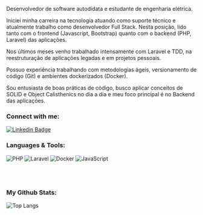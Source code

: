 Desenvolvedor de software autodidata e estudante de engenharia elétrica.

Iniciei minha carreira na tecnologia atuando como suporte técnico e atualmente trabalho como desenvolvedor Full Stack. Nesta posição, lido tanto com o frontend (Javascript, Bootstrap) quanto com o backend (PHP, Laravel) das aplicações.

Nos últimos meses venho trabalhado intensamente com Laravel e TDD, na reestruturação de aplicações legadas e em projetos pessoais.

Possuo experiência trabalhando com metodologias ágeis, versionamento de código (Git) e ambientes dockerizados (Docker).

Sou entusiasta de boas práticas de código, busco aplicar conceitos de SOLID e Object Calisthenics no dia a dia e meu foco principal é no Backend das aplicações.

 ### Connect with me:

[![Linkedin Badge](https://img.shields.io/badge/-LinkedIn-blue?style=flat-square&logo=Linkedin&logoColor=white&link=https://www.linkedin.com/in/joao-pedro-oliveira-rocha/)](https://www.linkedin.com/in/joao-pedro-oliveira-rocha/)

### Languages & Tools:

![PHP](https://img.shields.io/badge/PHP-777BB4?style=for-the-badge&logo=php&logoColor=white)
![Laravel](https://img.shields.io/badge/Laravel-FF2D20?style=for-the-badge&logo=laravel&logoColor=white)
![Docker](https://img.shields.io/badge/docker-%230db7ed.svg?style=for-the-badge&logo=docker&logoColor=white)
![JavaScript](https://img.shields.io/badge/JavaScript-F7DF1E?style=for-the-badge&logo=javascript&logoColor=black)

<br><br>

### My Github Stats:

![Top Langs](https://github-readme-stats.vercel.app/api/top-langs/?username=jpoliveira08&theme=tokyonight)
